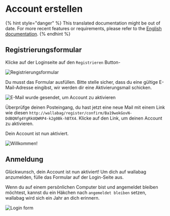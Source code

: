 Account erstellen
=================

{% hint style="danger" %}
This translated documentation might be out of date. For more recent features or requirements, please refer to the [English documentation](https://doc.wallabag.org/en/).
{% endhint %}

Registrierungsformular
----------------------

Klicke auf der Loginseite auf den `Registrieren` Button-

![Registrierungsformular](../../img/user/registration_form.png)

Du musst das Formular ausfüllen. Bitte stelle sicher, dass du eine
gültige E-Mail-Adresse eingibst, wir werden dir eine Aktivierungsmail
schicken.

![E-Mail wurde gesendet, um Account zu aktivieren](../../img/user/sent_email.png)

Überprüfge deinen Posteingang, du hast jetzt eine neue Mail mit einem
Link wie diesen
`http://wallabag/register/confirm/Ba19wokGovN-DdBQNfg4YgRkUQWRP4-k2g0Bk-hBTX4`.
Klicke auf den Link, um deinen Account zu aktivieren.

Dein Account ist nun aktiviert.

![Willkommen!](../../img/user/activated_account.png)

Anmeldung
---------

Glückwunsch, dein Account ist nun aktiviert! Um dich auf wallabag
anzumelden, fülle das Formular auf der Login-Seite aus.

Wenn du auf einem persönlichen Computer bist und angemeldet bleiben
möchtest, kannst du ein Häkchen nach `angemeldet bleiben` setzen,
wallabag wird sich ein Jahr an dich erinnern.

![Login form](../../img/user/login_form.png)

